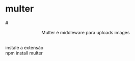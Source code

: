 # multer
#<p align=center>Multer é middleware para uploads images</p><br>
instale a extensão
<br>
npm install multer
